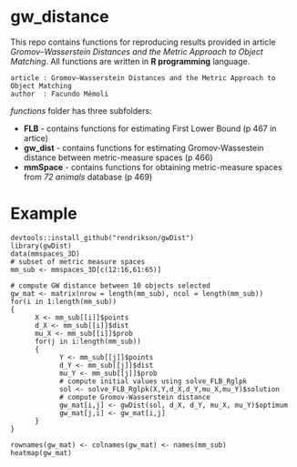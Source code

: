 # gw_distance
This repo contains functions for reproducing results provided in article _Gromov–Wasserstein Distances
and the Metric Approach to Object Matching_. All functions are written in __R programming__ language.
```
article : Gromov–Wasserstein Distances and the Metric Approach to Object Matching
author  : Facundo Mémoli
```

_functions_ folder has three subfolders:
* __FLB__ - contains functions for estimating First Lower Bound (p 467 in artice)
* __gw_dist__ - contains functions for estimating Gromov-Wassestein distance between metric-measure spaces (p 466)
* __mmSpace__ - contains functions for obtaining metric-measure spaces from _72 animals_ database (p 469) 

# Example
```{r}
devtools::install_github("rendrikson/gwDist")
library(gwDist)
data(mmspaces_3D)
# subset of metric measure spaces
mm_sub <- mmspaces_3D[c(12:16,61:65)]

# compute GW distance between 10 objects selected
gw_mat <- matrix(nrow = length(mm_sub), ncol = length(mm_sub))
for(i in 1:length(mm_sub))
{
      X <- mm_sub[[i]]$points
      d_X <- mm_sub[[i]]$dist
      mu_X <- mm_sub[[i]]$prob
      for(j in i:length(mm_sub))
      {
            Y <- mm_sub[[j]]$points
            d_Y <- mm_sub[[j]]$dist
            mu_Y <- mm_sub[[j]]$prob
            # compute initial values using solve_FLB_Rglpk
            sol <- solve_FLB_Rglpk(X,Y,d_X,d_Y,mu_X,mu_Y)$solution
            # compute Gromov-Wasserstein distance 
            gw_mat[i,j] <- gwDist(sol, d_X, d_Y, mu_X, mu_Y)$optimum
            gw_mat[j,i] <- gw_mat[i,j]
      }
}

rownames(gw_mat) <- colnames(gw_mat) <- names(mm_sub)
heatmap(gw_mat)
```
